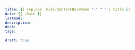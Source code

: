 ```yaml
---
title: {{ replace .File.ContentBaseName "-" " " | title }}
date: {{ .Date }}
lastmod:
description:
deck:
tags:
  - 
draft: true
---
```

